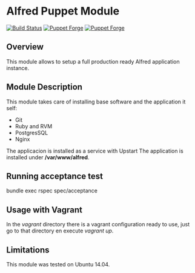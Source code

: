 # Alfred Puppet Module

[![Build Status](https://travis-ci.org/nicopaez/alfred-puppet.svg?branch=master)](https://travis-ci.org/nicopaez/alfred-puppet)
[![Puppet Forge](https://img.shields.io/puppetforge/v/nicopaez/alfred.svg)](https://forge.puppetlabs.com/nicopaez/alfred)
[![Puppet Forge](https://img.shields.io/puppetforge/f/nicopaez/alfred.svg)](https://forge.puppetlabs.com/nicopaez/alfred)

## Overview

This module allows to setup a full production ready Alfred application instance.


## Module Description

This module takes care of installing base software and the application it self:

* Git
* Ruby and RVM
* PostgresSQL
* Nginx


The applicacion is installed as a service with Upstart
The application is installed under __/var/www/alfred__.


## Running acceptance test

bundle exec rspec spec/acceptance


## Usage with Vagrant

In the _vagrant_ directory there is a vagrant configuration ready to use, just go to that directory en execute _vagrant up_.


## Limitations

This module was tested on Ubuntu 14.04.


